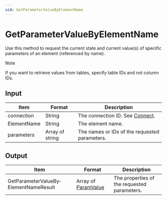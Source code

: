 ```yaml
---
uid: GetParameterValueByElementName
---
```


# GetParameterValueByElementName

Use this method to request the current state and current value(s) of specific parameters of an element (referenced by name).

> [!NOTE]
> If you want to retrieve values from tables, specify table IDs and not column IDs.

## Input

| Item        | Format          | Description                                   |
|-------------|-----------------|-----------------------------------------------|
| connection  | String          | The connection ID. See [Connect](xref:Connect). |
| ElementName | String          | The element name.                             |
| parameters  | Array of string | The names or IDs of the requested parameters. |

## Output

| Item | Format | Description |
|--|--|--|
| GetParameterValueBy­ElementNameResult | Array of [ParamValue](xref:ParamValue) | The properties of the requested parameters. |
